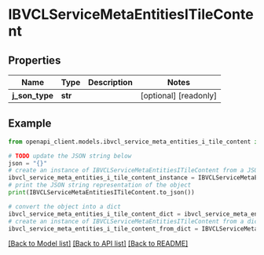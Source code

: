 # IBVCLServiceMetaEntitiesITileContent


## Properties

Name | Type | Description | Notes
------------ | ------------- | ------------- | -------------
**j_son_type** | **str** |  | [optional] [readonly] 

## Example

```python
from openapi_client.models.ibvcl_service_meta_entities_i_tile_content import IBVCLServiceMetaEntitiesITileContent

# TODO update the JSON string below
json = "{}"
# create an instance of IBVCLServiceMetaEntitiesITileContent from a JSON string
ibvcl_service_meta_entities_i_tile_content_instance = IBVCLServiceMetaEntitiesITileContent.from_json(json)
# print the JSON string representation of the object
print(IBVCLServiceMetaEntitiesITileContent.to_json())

# convert the object into a dict
ibvcl_service_meta_entities_i_tile_content_dict = ibvcl_service_meta_entities_i_tile_content_instance.to_dict()
# create an instance of IBVCLServiceMetaEntitiesITileContent from a dict
ibvcl_service_meta_entities_i_tile_content_from_dict = IBVCLServiceMetaEntitiesITileContent.from_dict(ibvcl_service_meta_entities_i_tile_content_dict)
```
[[Back to Model list]](../README.md#documentation-for-models) [[Back to API list]](../README.md#documentation-for-api-endpoints) [[Back to README]](../README.md)


